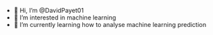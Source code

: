 - 👋 Hi, I’m @DavidPayet01
- 👀 I’m interested in machine learning
- 🌱 I’m currently learning how to analyse machine learning prediction

<!---
DavidPayet01/DavidPayet01 is a ✨ special ✨ repository because its `README.md` (this file) appears on your GitHub profile.
You can click the Preview link to take a look at your changes.
--->
